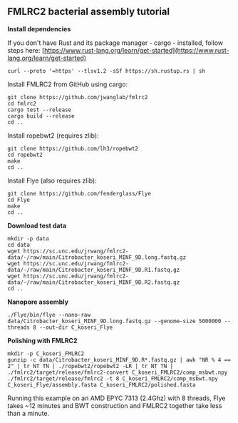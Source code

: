 FMLRC2 bacterial assembly tutorial
----------------------------------

**Install dependencies**

If you don't have Rust and its package manager - cargo - installed, follow steps here: [https://www.rust-lang.org/learn/get-started](https://www.rust-lang.org/learn/get-started)

    curl --proto '=https' --tlsv1.2 -sSf https://sh.rustup.rs | sh

Install FMLRC2 from GitHub using cargo:

    git clone https://github.com/jwanglab/fmlrc2
    cd fmlrc2
    cargo test --release
    cargo build --release
    cd ..

Install ropebwt2 (requires zlib):

    git clone https://github.com/lh3/ropebwt2
    cd ropebwt2
    make
    cd ..

Install Flye (also requires zlib):

    git clone https://github.com/fenderglass/Flye
    cd Flye
    make
    cd ..

**Download test data**
    
    mkdir -p data
    cd data
    wget https://sc.unc.edu/jrwang/fmlrc2-data/-/raw/main/Citrobacter_koseri_MINF_9D.long.fastq.gz
    wget https://sc.unc.edu/jrwang/fmlrc2-data/-/raw/main/Citrobacter_koseri_MINF_9D.R1.fastq.gz
    wget https://sc.unc.edu/jrwang/fmlrc2-data/-/raw/main/Citrobacter_koseri_MINF_9D.R2.fastq.gz
    cd ..

**Nanopore assembly**

    ./Flye/bin/flye --nano-raw data/Citrobacter_koseri_MINF_9D.long.fastq.gz --genome-size 5000000 --threads 8 --out-dir C_koseri_Flye

**Polishing with FMLRC2**

    mkdir -p C_koseri_FMLRC2
    gunzip -c data/Citrobacter_koseri_MINF_9D.R*.fastq.gz | awk "NR % 4 == 2" | tr NT TN | ./ropebwt2/ropebwt2 -LR | tr NT TN | ./fmlrc2/target/release/fmlrc2-convert C_koseri_FMLRC2/comp_msbwt.npy
    ./fmlrc2/target/release/fmlrc2 -t 8 C_koseri_FMLRC2/comp_msbwt.npy C_koseri_Flye/assembly.fasta C_koseri_FMLRC2/polished.fasta

Running this example on an AMD EPYC 7313 (2.4Ghz) with 8 threads, Flye takes ~12 minutes and BWT construction and FMLRC2 together take less than a minute.
